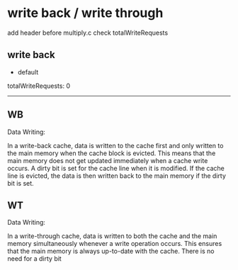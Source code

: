 # write back / write through

add header before multiply.c
check totalWriteRequests

## write back
- default
  
totalWriteRequests: 0

---
## WB
Data Writing:

In a write-back cache, data is written to the cache first and only written to the main memory when the cache block is evicted. This means that the main memory does not get updated immediately when a cache write occurs.
A dirty bit is set for the cache line when it is modified. If the cache line is evicted, the data is then written back to the main memory if the dirty bit is set.
## WT
Data Writing:

In a write-through cache, data is written to both the cache and the main memory simultaneously whenever a write operation occurs. This ensures that the main memory is always up-to-date with the cache.
There is no need for a dirty bit
